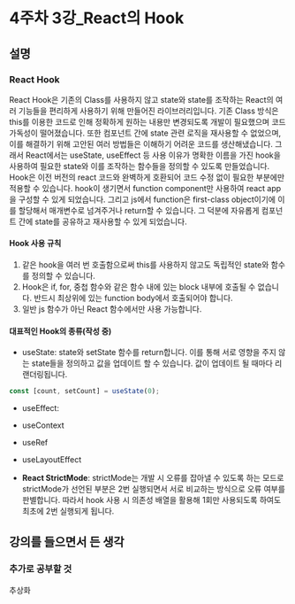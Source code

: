 # 4주차 3강_React의 Hook

## 설명

### React Hook

React Hook은 기존의 Class를 사용하지 않고 state와 state를 조작하는 React의 여러 기능들을 편리하게 사용하기 위해 만들어진 라이브러리입니다. 기존 Class 방식은 this를 이용한 코드로 인해 정확하게 원하는 내용만 변경되도록 개발이 필요했으며 코드 가독성이 떨어졌습니다. 또한 컴포넌트 간에 state 관련 로직을 재사용할 수 없었으며, 이를 해결하기 위해 고안된 여러 방법들은 이해하기 어려운 코드를 생산해냈습니다. 그래서 React에서는 useState, useEffect 등 사용 이유가 명확한 이름을 가진 hook을 사용하여 필요한 state와 이를 조작하는 함수들을 정의할 수 있도록 만들었습니다. Hook은 이전 버전의 react 코드와 완벽하게 호환되어 코드 수정 없이 필요한 부분에만 적용할 수 있습니다.
hook이 생기면서 function component만 사용하여 react app을 구성할 수 있게 되었습니다. 그리고 js에서 function은 first-class object이기에 이를 할당해서 매개변수로 넘겨주거나 return할 수 있습니다. 그 덕분에 자유롭게 컴포넌트 간에 state를 공유하고 재사용할 수 있게 되었습니다.

#### Hook 사용 규칙

1. 같은 hook을 여러 번 호출함으로써 this를 사용하지 않고도 독립적인 state와 함수를 정의할 수 있습니다. 
2. Hook은 if, for, 중첩 함수와 같은 함수 내에 있는 block 내부에 호출될 수 없습니다. 반드시 최상위에 있는 function body에서 호출되어야 합니다.
3. 일반 js 함수가 아닌 React 함수에서만 사용 가능합니다.

#### 대표적인 Hook의 종류(작성 중)

- useState: state와 setState 함수를 return합니다. 이를 통해 서로 영향을 주지 않는 state들을 정의하고 값을 업데이트 할 수 있습니다. 값이 업데이트 될 때마다 리랜더링됩니다.

```jsx
const [count, setCount] = useState(0);
```

- useEffect: 
- useContext
- useRef
- useLayoutEffect

- **React StrictMode**: strictMode는 개발 시 오류를 잡아낼 수 있도록 하는 모드로 strictMode가 선언된 부분은 2번 실행되면서 서로 비교하는 방식으로 오류 여부를 판별합니다. 따라서 hook 사용 시 의존성 배열을 활용해 1회만 사용되도록 하여도 최초에 2번 실행되게 됩니다.

## 강의를 들으면서 든 생각

### 추가로 공부할 것

추상화
